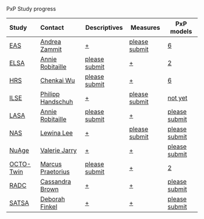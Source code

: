 PxP Study progress


| Study | Contact |Descriptives|Measures| PxP models |
| :---- | :------ |---|---|---|
| [EAS](http://htmlpreview.github.io/?https://github.com/IALSA/IALSA-2015-Portland/blob/master/reports/individual/eas.html) | [Andrea Zammit](mailto:Andrea.Zammit@einstein.yu.edu) | [+](https://github.com/IALSA/IALSA-2015-Portland/blob/master/studies/table_1_descriptives/Table1_EAS_Descriptives_IALSA_Portland.pdf) | [please submit](./studies/eas/measures.md) | [6](https://github.com/IALSA/IALSA-2015-Portland/tree/master/studies/eas/PHYSICAL) |
| [ELSA](http://htmlpreview.github.io/?https://github.com/IALSA/IALSA-2015-Portland/blob/master/reports/individual/elsa.html) | [Annie Robitaille](mailto:annie.g.robitaille@gmail.com) |[please submit](https://github.com/IALSA/IALSA-2015-Portland/blob/master/studies/table_1_descriptives/Table1_ELSA_Descriptives_IALSA_Portland.pdf) | [+](./studies/elsa/measures.md) |[2](https://github.com/IALSA/IALSA-2015-Portland/tree/master/studies/elsa/Physical) |
| [HRS](http://htmlpreview.github.io/?https://github.com/IALSA/IALSA-2015-Portland/blob/master/reports/individual/hrs.html) | [Chenkai Wu](mailto:chenkai.wu2010@gmail.com) |[please submit](https://github.com/IALSA/IALSA-2015-Portland/blob/master/studies/table_1_descriptives/Table1_HRS_Descriptives_IALSA_Portland.pdf) | [+](./studies/hrs/measures.md) | [6](https://github.com/IALSA/IALSA-2015-Portland/tree/master/studies/hrs/physical) |
| [ILSE](http://htmlpreview.github.io/?https://github.com/IALSA/IALSA-2015-Portland/blob/master/reports/individual/ilse.html) | [Philipp Handschuh](mailto:philipp.handschuh@uni-ulm.de) |[+](https://github.com/IALSA/IALSA-2015-Portland/blob/master/studies/table_1_descriptives/Table1_ILSE_Descriptives_IALSA_Portland.pdf) | [please submit](./studies/eas/measures.md) |  [not yet](https://github.com/IALSA/IALSA-2015-Portland/tree/master/studies/ilse/physical) |  
| [LASA](http://htmlpreview.github.io/?https://github.com/IALSA/IALSA-2015-Portland/blob/master/reports/individual/lasa.html) | [Annie Robitaille ](mailto:annie.g.robitaille@gmail.com) | [please submit](https://github.com/IALSA/IALSA-2015-Portland/blob/master/studies/table_1_descriptives/Table1_LASA_Descriptives_IALSA_Portland.pdf) | [+](./studies/lasa/measures.md) | [please submit](https://github.com/IALSA/IALSA-2015-Portland/tree/master/studies/lasa/physical) |
| [NAS](http://htmlpreview.github.io/?https://github.com/IALSA/IALSA-2015-Portland/blob/master/reports/individual/nas.html) | [Lewina Lee](mailto:lewina@bu.edu) |[+](https://github.com/IALSA/IALSA-2015-Portland/blob/master/studies/table_1_descriptives/Table1_NAS_Descriptives_IALSA_Portland.pdf) | [please submit](./studies/nas/measures.md) | [please submit](https://github.com/IALSA/IALSA-2015-Portland/tree/master/studies/nas/physical) |
| [NuAge](http://htmlpreview.github.io/?https://github.com/IALSA/IALSA-2015-Portland/blob/master/reports/individual/nuage.html) | [Valerie Jarry ](mailto:valerie.jarry@umontreal.ca ) | [+](https://github.com/IALSA/IALSA-2015-Portland/blob/master/studies/table_1_descriptives/Table1_NuAge_Descriptives_IALSA_Portland.pdf) | [+](./studies/nuage/measures.md) | [please submit](https://github.com/IALSA/IALSA-2015-Portland/tree/master/studies/nuage/physical) |
| [OCTO-Twin](http://htmlpreview.github.io/?https://github.com/IALSA/IALSA-2015-Portland/blob/master/reports/individual/octo.html) | [Marcus Praetorius](mailto:marcus.praetorius@psy.gu.se) |[please submit](https://github.com/IALSA/IALSA-2015-Portland/blob/master/studies/table_1_descriptives/Table1_OCTO_Descriptives_IALSA_Portland.pdf) | [+](./studies/octo/measures.md) | [2](https://github.com/IALSA/IALSA-2015-Portland/tree/master/studies/octo/OUTPUT_files/Physical) |
| [RADC](http://htmlpreview.github.io/?https://github.com/IALSA/IALSA-2015-Portland/blob/master/reports/individual/radc.html) | [Cassandra Brown](mailto:clb@uvic.ca) |[+](https://github.com/IALSA/IALSA-2015-Portland/blob/master/studies/table_1_descriptives/Table1_RADC_Descriptives_IALSA_Portland.pdf) | [+](./studies/radc/measures.md) | [please submit](https://github.com/IALSA/IALSA-2015-Portland/tree/master/studies/radc/physical) |
| [SATSA](http://htmlpreview.github.io/?https://github.com/IALSA/IALSA-2015-Portland/blob/master/reports/individual/satsa.html) | [Deborah Finkel](mailto:dfinkel@ius.edu) |[+](https://github.com/IALSA/IALSA-2015-Portland/blob/master/studies/table_1_descriptives/Table1_SATSA_Descriptives_IALSA_Portland.pdf) | [+](./studies/satsa/measures.md) | [please submit](https://github.com/IALSA/IALSA-2015-Portland/tree/master/studies/satsa/physical) |
